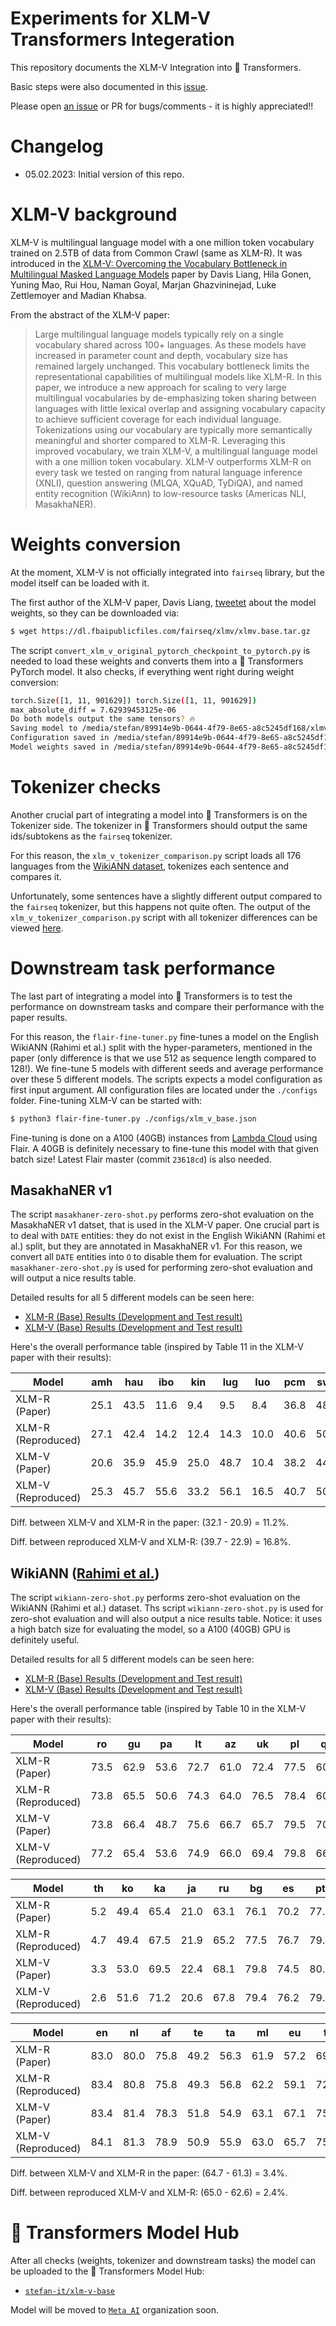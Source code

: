 # Experiments for XLM-V Transformers Integeration

This repository documents the XLM-V Integration into 🤗 Transformers.

Basic steps were also documented in this [issue](https://github.com/huggingface/transformers/issues/21330).

Please open [an issue](https://github.com/stefan-it/xlm-v-experiments/issues/new) or PR for bugs/comments - it is highly appreciated!!

# Changelog

* 05.02.2023: Initial version of this repo.

# XLM-V background

XLM-V is multilingual language model with a one million token vocabulary trained on 2.5TB of data from Common Crawl (same as XLM-R).
It was introduced in the [XLM-V: Overcoming the Vocabulary Bottleneck in Multilingual Masked Language Models](https://arxiv.org/abs/2301.10472)
paper by Davis Liang, Hila Gonen, Yuning Mao, Rui Hou, Naman Goyal, Marjan Ghazvininejad, Luke Zettlemoyer and Madian Khabsa.

From the abstract of the XLM-V paper:

> Large multilingual language models typically rely on a single vocabulary shared across 100+ languages.
> As these models have increased in parameter count and depth, vocabulary size has remained largely unchanged.
> This vocabulary bottleneck limits the representational capabilities of multilingual models like XLM-R.
> In this paper, we introduce a new approach for scaling to very large multilingual vocabularies by
> de-emphasizing token sharing between languages with little lexical overlap and assigning vocabulary capacity
> to achieve sufficient coverage for each individual language. Tokenizations using our vocabulary are typically
> more semantically meaningful and shorter compared to XLM-R. Leveraging this improved vocabulary, we train XLM-V,
> a multilingual language model with a one million token vocabulary. XLM-V outperforms XLM-R on every task we
> tested on ranging from natural language inference (XNLI), question answering (MLQA, XQuAD, TyDiQA), and
> named entity recognition (WikiAnn) to low-resource tasks (Americas NLI, MasakhaNER).

# Weights conversion

At the moment, XLM-V is not officially integrated into `fairseq` library, but the model itself can be loaded with it.

The first author of the XLM-V paper, Davis Liang, [tweetet](https://twitter.com/LiangDavis/status/1618738467315531777)
about the model weights, so they can be downloaded via:

```bash
$ wget https://dl.fbaipublicfiles.com/fairseq/xlmv/xlmv.base.tar.gz
```

The script `convert_xlm_v_original_pytorch_checkpoint_to_pytorch.py` is needed to load these weights and converts them into
a 🤗 Transformers PyTorch model. It also checks, if everything went right during weight conversion:

```bash
torch.Size([1, 11, 901629]) torch.Size([1, 11, 901629])
max_absolute_diff = 7.62939453125e-06
Do both models output the same tensors? 🔥
Saving model to /media/stefan/89914e9b-0644-4f79-8e65-a8c5245df168/xlmv/exported-working
Configuration saved in /media/stefan/89914e9b-0644-4f79-8e65-a8c5245df168/xlmv/exported-working/config.json
Model weights saved in /media/stefan/89914e9b-0644-4f79-8e65-a8c5245df168/xlmv/exported-working/pytorch_model.bin
```

# Tokenizer checks

Another crucial part of integrating a model into 🤗 Transformers is on the Tokenizer side. The tokenizer in 🤗 Transformers
should output the same ids/subtokens as the `fairseq` tokenizer.

For this reason, the `xlm_v_tokenizer_comparison.py` script loads all 176 languages from the [WikiANN dataset](https://huggingface.co/datasets/wikiann),
tokenizes each sentence and compares it.

Unfortunately, some sentences have a slightly different output compared to the `fairseq` tokenizer, but this happens not quite often.
The output of the `xlm_v_tokenizer_comparison.py` script with all tokenizer differences can be viewed [here](tokenizer_diff.txt).

# Downstream task performance

The last part of integrating a model into 🤗 Transformers is to test the performance on downstream tasks and compare their
performance with the paper results.

For this reason, the `flair-fine-tuner.py` fine-tunes a model on the English WikiANN (Rahimi et al.) split with the hyper-parameters,
mentioned in the paper (only difference is that we use 512 as sequence length compared to 128!). We fine-tune 5 models with
different seeds and average performance over these 5 different models. The scripts expects a model configuration as first input argument.
All configuration files are located under the `./configs` folder. Fine-tuning XLM-V can be started with:

```bash
$ python3 flair-fine-tuner.py ./configs/xlm_v_base.json
```

Fine-tuning is done on a A100 (40GB) instances from [Lambda Cloud](https://lambdalabs.com/service/gpu-cloud) using Flair.
A 40GB is definitely necessary to fine-tune this model with that given batch size! Latest Flair master (commit `23618cd`) is also needed.

## MasakhaNER v1

The script `masakhaner-zero-shot.py` performs zero-shot evaluation on the MasakhaNER v1 datset, that is used in the XLM-V paper.
One crucial part is to deal with `DATE` entities: they do not exist in the English WikiANN (Rahimi et al.) split, but they are
annotated in MasakhaNER v1. For this reason, we convert all `DATE` entities into `O` to disable them for evaluation. The script
`masakhaner-zero-shot.py` is used for performing zero-shot evaluation and will output a nice results table.

Detailed results for all 5 different models can be seen here:

* [XLM-R (Base) Results (Development and Test result)](masakhaner_zero_shot_xlm_r_results.md)
* [XLM-V (Base) Results (Development and Test result)](masakhaner_zero_shot_xlm_v_results.md)

Here's the overall performance table (inspired by Table 11 in the XLM-V paper with their results):

| Model              | amh  | hau  | ibo  | kin  | lug  | luo  | pcm  | swa   | wol  | yor  | Avg.
| ------------------ | ---- | ---- | ---- | ---- | ---- | ---- | ---- | ----- | ---- | ---- | ----
| XLM-R (Paper)      | 25.1 | 43.5 | 11.6 |  9.4 |  9.5 |  8.4 | 36.8 | 48.9  |  5.3 | 10.0 | 20.9
| XLM-R (Reproduced) | 27.1 | 42.4 | 14.2 | 12.4 | 14.3 | 10.0 | 40.6 | 50.2  |  6.3 | 11.5 | 22.9
| XLM-V (Paper)      | 20.6 | 35.9 | 45.9 | 25.0 | 48.7 | 10.4 | 38.2 | 44.0  | 16.7 | 35.8 | 32.1
| XLM-V (Reproduced) | 25.3 | 45.7 | 55.6 | 33.2 | 56.1 | 16.5 | 40.7 | 50.8  | 26.3 | 47.2 | 39.7

Diff. between XLM-V and XLM-R in the paper: (32.1 - 20.9) = 11.2%.

Diff. between reproduced XLM-V and XLM-R: (39.7 - 22.9) = 16.8%.

## WikiANN ([Rahimi et al.](https://aclanthology.org/P19-1015/))

The script `wikiann-zero-shot.py` performs zero-shot evaluation on the WikiANN (Rahimi et al.) dataset. Ths script `wikiann-zero-shot.py`
is used for zero-shot evaluation and will also output a nice results table. Notice: it uses a high batch size for evaluating the model,
so a A100 (40GB) GPU is definitely useful.

Detailed results for all 5 different models can be seen here:

* [XLM-R (Base) Results (Development and Test result)](wikiann_zero_shot_xlm_r_results.md)
* [XLM-V (Base) Results (Development and Test result)](wikiann_zero_shot_xlm_v_results.md)

Here's the overall performance table (inspired by Table 10 in the XLM-V paper with their results):

| Model              |  ro  |  gu  |  pa  |  lt  |  az  |  uk  |  pl  |  qu  |  hu  |  fi  |  et  |  tr  |  kk  |  zh  |  my  |  yo  |  sw
| ------------------ | ---- | ---- | ---- | ---- | ---- | ---- | ---- | ---- | ---- | ---- | ---- | ---- | ---- | ---- | ---- | ---- | ----
| XLM-R (Paper)      | 73.5 | 62.9 | 53.6 | 72.7 | 61.0 | 72.4 | 77.5 | 60.4 | 75.8 | 74.4 | 71.2 | 75.4 | 42.2 | 25.3 | 48.9 | 33.6 | 66.3
| XLM-R (Reproduced) | 73.8 | 65.5 | 50.6 | 74.3 | 64.0 | 76.5 | 78.4 | 60.8 | 77.7 | 75.9 | 73.0 | 76.4 | 45.2 | 29.8 | 52.3 | 37.6 | 67.0   
| XLM-V (Paper)      | 73.8 | 66.4 | 48.7 | 75.6 | 66.7 | 65.7 | 79.5 | 70.0 | 79.5 | 78.7 | 75.0 | 77.3 | 50.4 | 30.2 | 61.5 | 54.2 | 72.4
| XLM-V (Reproduced) | 77.2 | 65.4 | 53.6 | 74.9 | 66.0 | 69.4 | 79.8 | 66.9 | 79.0 | 77.9 | 76.2 | 76.8 | 48.5 | 28.1 | 58.4 | 62.6 | 71.6 

| Model              |  th  |  ko  |  ka  |  ja  |  ru  |  bg  |  es  |  pt  |  it  |  fr  |  fa  |  ur  |  mr  |  hi  |  bn  |  el  | de
| ------------------ | ---- | ---- | ---- | ---- | ---- | ---- | ---- | ---- | ---- | ---- | ---- | ---- | ---- | ---- | ---- | ---- | ----
| XLM-R (Paper)      |  5.2 | 49.4 | 65.4 | 21.0 | 63.1 | 76.1 | 70.2 | 77.0 | 76.9 | 76.5 | 44.6 | 51.4 | 61.5 | 67.2 | 69.0 | 73.8 | 74.4
| XLM-R (Reproduced) |  4.7 | 49.4 | 67.5 | 21.9 | 65.2 | 77.5 | 76.7 | 79.0 | 77.7 | 77.9 | 49.0 | 55.1 | 61.3 | 67.8 | 69.6 | 74.1 | 75.4   
| XLM-V (Paper)      |  3.3 | 53.0 | 69.5 | 22.4 | 68.1 | 79.8 | 74.5 | 80.5 | 78.7 | 77.6 | 50.6 | 48.9 | 59.8 | 67.3 | 72.6 | 76.7 | 76.8
| XLM-V (Reproduced) |  2.6 | 51.6 | 71.2 | 20.6 | 67.8 | 79.4 | 76.2 | 79.9 | 79.5 | 77.5 | 51.7 | 51.5 | 61.9 | 69.2 | 73.2 | 75.9 | 77.1

| Model              |  en  |  nl  |  af  |  te  |  ta  |  ml  |  eu  |  tl  |  ms  |  jv  |  id  |  vi  |  he  |  ar  | Avg.
| ------------------ | ---- | ---- | ---- | ---- | ---- | ---- | ---- | ---- | ---- | ---- | ---- | ---- | ---- | ---- | ----
| XLM-R (Paper)      | 83.0 | 80.0 | 75.8 | 49.2 | 56.3 | 61.9 | 57.2 | 69.8 | 68.3 | 59.4 | 48.6 | 67.7 | 53.2 | 43.8 | 61.3
| XLM-R (Reproduced) | 83.4 | 80.8 | 75.8 | 49.3 | 56.8 | 62.2 | 59.1 | 72.2 | 62.3 | 58.3 | 50.0 | 67.9 | 52.6 | 47.8 | 62.6    
| XLM-V (Paper)      | 83.4 | 81.4 | 78.3 | 51.8 | 54.9 | 63.1 | 67.1 | 75.6 | 70.0 | 67.5 | 52.6 | 67.1 | 60.1 | 45.8 | 64.7
| XLM-V (Reproduced) | 84.1 | 81.3 | 78.9 | 50.9 | 55.9 | 63.0 | 65.7 | 75.9 | 70.8 | 64.8 | 53.9 | 69.6 | 61.1 | 47.2 | 65.0

Diff. between XLM-V and XLM-R in the paper: (64.7 - 61.3) = 3.4%.

Diff. between reproduced XLM-V and XLM-R: (65.0 - 62.6) = 2.4%.

# 🤗 Transformers Model Hub

After all checks (weights, tokenizer and downstream tasks) the model can be uploaded to the 🤗 Transformers Model Hub:

* [`stefan-it/xlm-v-base`](https://huggingface.co/stefan-it/xlm-v-base)

Model will be moved to [`Meta AI`](https://huggingface.co/facebook) organization soon.
